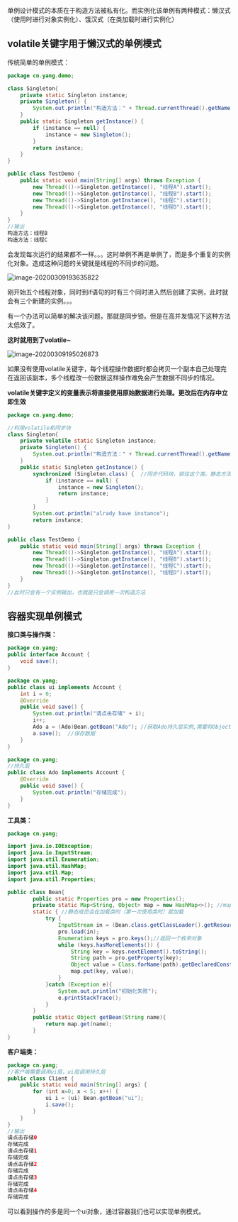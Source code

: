 单例设计模式的本质在于构造方法被私有化。而实例化该单例有两种模式：懒汉式（使用时进行对象实例化）、饿汉式（在类加载时进行实例化）

## volatile关键字用于懒汉式的单例模式

传统简单的单例模式：

```java
package cn.yang.demo;

class Singleton{
	private static Singleton instance;
	private Singleton() {
		System.out.println("构造方法：" + Thread.currentThread().getName());
	}
	public static Singleton getInstance() {
		if (instance == null) {
			instance = new Singleton();
		}
		return instance;
	}
}

public class TestDemo {
	public static void main(String[] args) throws Exception {
		new Thread(()->Singleton.getInstance(), "线程A").start();
		new Thread(()->Singleton.getInstance(), "线程B").start();
		new Thread(()->Singleton.getInstance(), "线程C").start();
		new Thread(()->Singleton.getInstance(), "线程D").start();
	}
}
//输出
构造方法：线程B
构造方法：线程C
```

会发现每次运行的结果都不一样。。。这时单例不再是单例了，而是多个重复的实例化对象。造成这种问题的关键就是线程的不同步的问题。

![image-20200309193635822](图片/image-20200309193635822.png)

刚开始五个线程对象，同时到if语句的时有三个同时进入然后创建了实例，此时就会有三个新建的实例。。。

有一个办法可以简单的解决该问题，那就是同步锁。但是在高并发情况下这种方法太低效了。

**这时就用到了volatile~**

![image-20200309195026873](图片/image-20200309195026873.png)

如果没有使用volatile关键字，每个线程操作数据时都会拷贝一个副本自己处理完在返回该副本，多个线程改一份数据这样操作难免会产生数据不同步的情况。

**volatile关键字定义的变量表示将直接使用原始数据进行处理。更改后在内存中立即生效**

```java
package cn.yang.demo;

//利用volatile和同步块
class Singleton{
	private volatile static Singleton instance;
	private Singleton() {
		System.out.println("构造方法：" + Thread.currentThread().getName());
	}
	public static Singleton getInstance() {
		synchronized (Singleton.class) {  //同步代码块，锁住这个类。静态方法中不能使用this。
			if (instance == null) {
				instance = new Singleton();
				return instance;
			}
		}
		System.out.println("alrady have instance");
		return instance;
}

public class TestDemo {
	public static void main(String[] args) throws Exception {
		new Thread(()->Singleton.getInstance(), "线程A").start();
		new Thread(()->Singleton.getInstance(), "线程B").start();
		new Thread(()->Singleton.getInstance(), "线程C").start();
		new Thread(()->Singleton.getInstance(), "线程D").start();
	}
}
//此时只会有一个实例输出，也就是只会调用一次构造方法
```

## 容器实现单例模式

**接口类与操作类：**

```java
package cn.yang;
public interface Account {
    void save();
}

package cn.yang;
public class ui implements Account {
    int i = 0;
    @Override
    public void save() {
        System.out.println("请点击存储" + i);
        i++;
        Ado a = (Ado)Bean.getBean("Ado"); //获取Ado持久层实例,需要将Object向下转型围为Ado
        a.save();  //保存数据
    }
}

package cn.yang;
//持久层
public class Ado implements Account {
    @Override
    public void save() {
        System.out.println("存储完成");
    }
}
```

**工具类：**

```java
package cn.yang;

import java.io.IOException;
import java.io.InputStream;
import java.util.Enumeration;
import java.util.HashMap;
import java.util.Map;
import java.util.Properties;

public class Bean{
        public static Properties pro = new Properties();
        private static Map<String, Object> map = new HashMap<>(); //map是一个接口，需要用他的子类hashmap来实例化它
        static { //静态成员会在加载类时（第一次使用类时）就加载
            try {
                InputStream in = (Bean.class.getClassLoader().getResourceAsStream("info.properties"));
                pro.load(in);
                Enumeration keys = pro.keys();//返回一个枚举对象
                while (keys.hasMoreElements()) {
                    String key = keys.nextElement().toString();
                    String path = pro.getProperty(key);
                    Object value = Class.forName(path).getDeclaredConstructor().newInstance(); //forName获取到Class类型对象
                    map.put(key, value);
                }
            }catch (Exception e){
                System.out.println("初始化失败");
                e.printStackTrace();
            }
        }
        public static Object getBean(String name){
            return map.get(name);
        }
}
```

**客户端类：**

```java
package cn.yang;
//客户端需要调用ui层，ui层调用持久层
public class Client {
    public static void main(String[] args) {
        for (int x=0; x < 5; x++) {
            ui i = (ui) Bean.getBean("ui");
            i.save();
        }
    }
}
//输出
请点击存储0
存储完成
请点击存储1
存储完成
请点击存储2
存储完成
请点击存储3
存储完成
请点击存储4
存储完成
```

可以看到操作的多是同一个ui对象，通过容器我们也可以实现单例模式。